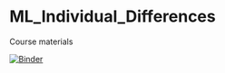 # ML_Individual_Differences

Course materials

[![Binder](https://mybinder.org/badge_logo.svg)](https://mybinder.org/v2/gh/bgagl/ML_Individual_Differences/HEAD?urlpath=/tree/)